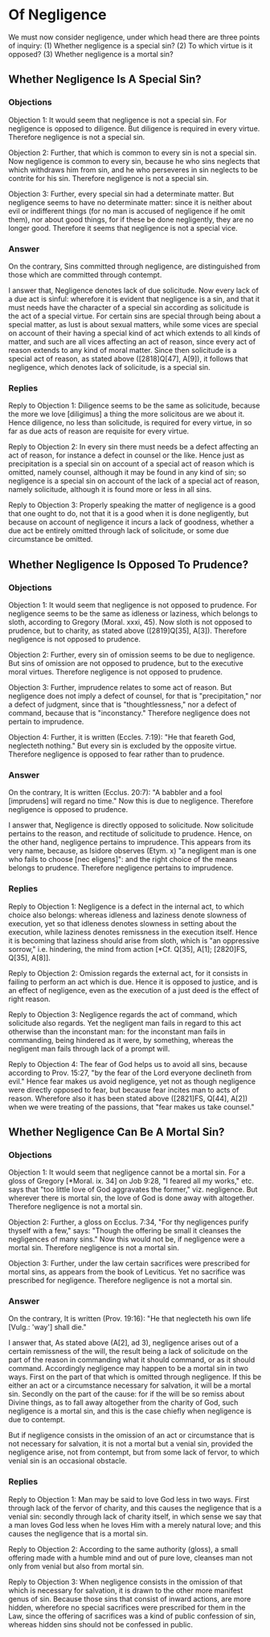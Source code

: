 # Of Negligence

We must now consider negligence, under which head there are three points of inquiry:
(1) Whether negligence is a special sin?
(2) To which virtue is it opposed?
(3) Whether negligence is a mortal sin?
## Whether Negligence Is A Special Sin?

### Objections

Objection 1: It would seem that negligence is not a special sin. For negligence is opposed to diligence. But diligence is required in every virtue. Therefore negligence is not a special sin.

Objection 2: Further, that which is common to every sin is not a special sin. Now negligence is common to every sin, because he who sins neglects that which withdraws him from sin, and he who perseveres in sin neglects to be contrite for his sin. Therefore negligence is not a special sin.

Objection 3: Further, every special sin had a determinate matter. But negligence seems to have no determinate matter: since it is neither about evil or indifferent things (for no man is accused of negligence if he omit them), nor about good things, for if these be done negligently, they are no longer good. Therefore it seems that negligence is not a special vice.

### Answer

On the contrary, Sins committed through negligence, are distinguished from those which are committed through contempt.

I answer that, Negligence denotes lack of due solicitude. Now every lack of a due act is sinful: wherefore it is evident that negligence is a sin, and that it must needs have the character of a special sin according as solicitude is the act of a special virtue. For certain sins are special through being about a special matter, as lust is about sexual matters, while some vices are special on account of their having a special kind of act which extends to all kinds of matter, and such are all vices affecting an act of reason, since every act of reason extends to any kind of moral matter. Since then solicitude is a special act of reason, as stated above ([2818]Q[47], A[9]), it follows that negligence, which denotes lack of solicitude, is a special sin.

### Replies

Reply to Objection 1: Diligence seems to be the same as solicitude, because the more we love [diligimus] a thing the more solicitous are we about it. Hence diligence, no less than solicitude, is required for every virtue, in so far as due acts of reason are requisite for every virtue.

Reply to Objection 2: In every sin there must needs be a defect affecting an act of reason, for instance a defect in counsel or the like. Hence just as precipitation is a special sin on account of a special act of reason which is omitted, namely counsel, although it may be found in any kind of sin; so negligence is a special sin on account of the lack of a special act of reason, namely solicitude, although it is found more or less in all sins.

Reply to Objection 3: Properly speaking the matter of negligence is a good that one ought to do, not that it is a good when it is done negligently, but because on account of negligence it incurs a lack of goodness, whether a due act be entirely omitted through lack of solicitude, or some due circumstance be omitted.
## Whether Negligence Is Opposed To Prudence?

### Objections

Objection 1: It would seem that negligence is not opposed to prudence. For negligence seems to be the same as idleness or laziness, which belongs to sloth, according to Gregory (Moral. xxxi, 45). Now sloth is not opposed to prudence, but to charity, as stated above ([2819]Q[35], A[3]). Therefore negligence is not opposed to prudence.

Objection 2: Further, every sin of omission seems to be due to negligence. But sins of omission are not opposed to prudence, but to the executive moral virtues. Therefore negligence is not opposed to prudence.

Objection 3: Further, imprudence relates to some act of reason. But negligence does not imply a defect of counsel, for that is "precipitation," nor a defect of judgment, since that is "thoughtlessness," nor a defect of command, because that is "inconstancy." Therefore negligence does not pertain to imprudence.

Objection 4: Further, it is written (Eccles. 7:19): "He that feareth God, neglecteth nothing." But every sin is excluded by the opposite virtue. Therefore negligence is opposed to fear rather than to prudence.

### Answer

On the contrary, It is written (Ecclus. 20:7): "A babbler and a fool [imprudens] will regard no time." Now this is due to negligence. Therefore negligence is opposed to prudence.

I answer that, Negligence is directly opposed to solicitude. Now solicitude pertains to the reason, and rectitude of solicitude to prudence. Hence, on the other hand, negligence pertains to imprudence. This appears from its very name, because, as Isidore observes (Etym. x) "a negligent man is one who fails to choose [nec eligens]": and the right choice of the means belongs to prudence. Therefore negligence pertains to imprudence.

### Replies

Reply to Objection 1: Negligence is a defect in the internal act, to which choice also belongs: whereas idleness and laziness denote slowness of execution, yet so that idleness denotes slowness in setting about the execution, while laziness denotes remissness in the execution itself. Hence it is becoming that laziness should arise from sloth, which is "an oppressive sorrow," i.e. hindering, the mind from action [*Cf. Q[35], A[1]; [2820]FS, Q[35], A[8]].

Reply to Objection 2: Omission regards the external act, for it consists in failing to perform an act which is due. Hence it is opposed to justice, and is an effect of negligence, even as the execution of a just deed is the effect of right reason.

Reply to Objection 3: Negligence regards the act of command, which solicitude also regards. Yet the negligent man fails in regard to this act otherwise than the inconstant man: for the inconstant man fails in commanding, being hindered as it were, by something, whereas the negligent man fails through lack of a prompt will.

Reply to Objection 4: The fear of God helps us to avoid all sins, because according to Prov. 15:27, "by the fear of the Lord everyone declineth from evil." Hence fear makes us avoid negligence, yet not as though negligence were directly opposed to fear, but because fear incites man to acts of reason. Wherefore also it has been stated above ([2821]FS, Q[44], A[2]) when we were treating of the passions, that "fear makes us take counsel."
## Whether Negligence Can Be A Mortal Sin?

### Objections

Objection 1: It would seem that negligence cannot be a mortal sin. For a gloss of Gregory [*Moral. ix. 34] on Job 9:28, "I feared all my works," etc. says that "too little love of God aggravates the former," viz. negligence. But wherever there is mortal sin, the love of God is done away with altogether. Therefore negligence is not a mortal sin.

Objection 2: Further, a gloss on Ecclus. 7:34, "For thy negligences purify thyself with a few," says: "Though the offering be small it cleanses the negligences of many sins." Now this would not be, if negligence were a mortal sin. Therefore negligence is not a mortal sin.

Objection 3: Further, under the law certain sacrifices were prescribed for mortal sins, as appears from the book of Leviticus. Yet no sacrifice was prescribed for negligence. Therefore negligence is not a mortal sin.

### Answer

On the contrary, It is written (Prov. 19:16): "He that neglecteth his own life [Vulg.: 'way'] shall die."

I answer that, As stated above (A[2], ad 3), negligence arises out of a certain remissness of the will, the result being a lack of solicitude on the part of the reason in commanding what it should command, or as it should command. Accordingly negligence may happen to be a mortal sin in two ways. First on the part of that which is omitted through negligence. If this be either an act or a circumstance necessary for salvation, it will be a mortal sin. Secondly on the part of the cause: for if the will be so remiss about Divine things, as to fall away altogether from the charity of God, such negligence is a mortal sin, and this is the case chiefly when negligence is due to contempt.

But if negligence consists in the omission of an act or circumstance that is not necessary for salvation, it is not a mortal but a venial sin, provided the negligence arise, not from contempt, but from some lack of fervor, to which venial sin is an occasional obstacle.

### Replies

Reply to Objection 1: Man may be said to love God less in two ways. First through lack of the fervor of charity, and this causes the negligence that is a venial sin: secondly through lack of charity itself, in which sense we say that a man loves God less when he loves Him with a merely natural love; and this causes the negligence that is a mortal sin.

Reply to Objection 2: According to the same authority (gloss), a small offering made with a humble mind and out of pure love, cleanses man not only from venial but also from mortal sin.

Reply to Objection 3: When negligence consists in the omission of that which is necessary for salvation, it is drawn to the other more manifest genus of sin. Because those sins that consist of inward actions, are more hidden, wherefore no special sacrifices were prescribed for them in the Law, since the offering of sacrifices was a kind of public confession of sin, whereas hidden sins should not be confessed in public.

